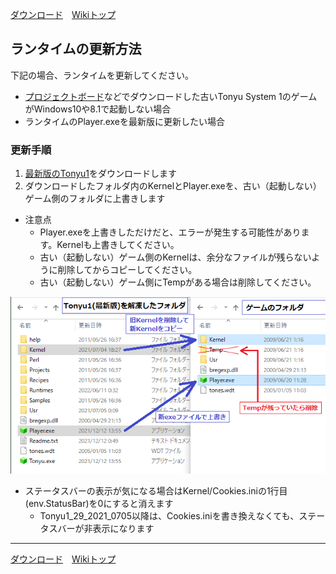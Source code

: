 
[ダウンロード](./download)&emsp;[Wikiトップ](./)

## ランタイムの更新方法

下記の場合、ランタイムを更新してください。

- [プロジェクトボード](https://www.tonyu.jp/project/top.cgi)などでダウンロードした古いTonyu System 1のゲームがWindows10や8.1で起動しない場合
- ランタイムのPlayer.exeを最新版に更新したい場合

### 更新手順

1. [最新版のTonyu1](./download)をダウンロードします
1. ダウンロードしたフォルダ内のKernelとPlayer.exeを、古い（起動しない）ゲーム側のフォルダに上書きします
- 注意点
  - Player.exeを上書きしただけだと、エラーが発生する可能性があります。Kernelも上書きしてください。
  - 古い（起動しない）ゲーム側のKernelは、余分なファイルが残らないように削除してからコピーしてください。
  - 古い（起動しない）ゲーム側にTempがある場合は削除してください。

![copy-tonyu1.png](./img/copy-tonyu1.png)

- ステータスバーの表示が気になる場合はKernel/Cookies.iniの1行目(env.StatusBar)を0にすると消えます
  - Tonyu1_29_2021_0705以降は、Cookies.iniを書き換えなくても、ステータスバーが非表示になります


***

[ダウンロード](./download)&emsp;[Wikiトップ](./)

